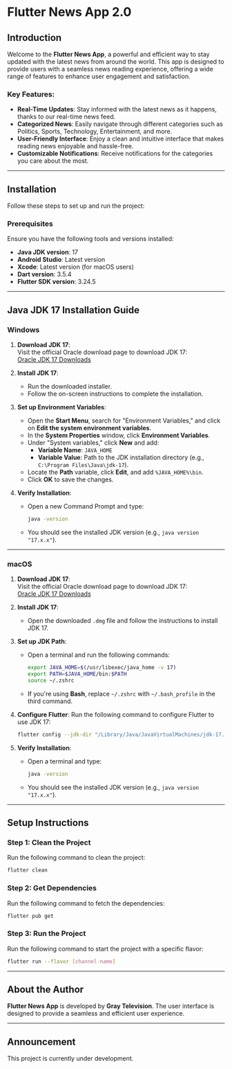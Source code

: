 # Flutter News App 2.0

## Introduction

Welcome to the **Flutter News App**, a powerful and efficient way to stay updated with the latest news from around the world. This app is designed to provide users with a seamless news reading experience, offering a wide range of features to enhance user engagement and satisfaction.

### Key Features:
- **Real-Time Updates**: Stay informed with the latest news as it happens, thanks to our real-time news feed.
- **Categorized News**: Easily navigate through different categories such as Politics, Sports, Technology, Entertainment, and more.
- **User-Friendly Interface**: Enjoy a clean and intuitive interface that makes reading news enjoyable and hassle-free.
- **Customizable Notifications**: Receive notifications for the categories you care about the most.

---

## Installation

Follow these steps to set up and run the project:

### Prerequisites

Ensure you have the following tools and versions installed:

- **Java JDK version**: 17  
- **Android Studio**: Latest version  
- **Xcode**: Latest version (for macOS users)  
- **Dart version**: 3.5.4  
- **Flutter SDK version**: 3.24.5  

---

## Java JDK 17 Installation Guide

### Windows

1. **Download JDK 17**:  
   Visit the official Oracle download page to download JDK 17:  
   [Oracle JDK 17 Downloads](https://www.oracle.com/java/technologies/javase-jdk17-downloads.html)

2. **Install JDK 17**:
   - Run the downloaded installer.
   - Follow the on-screen instructions to complete the installation.

3. **Set up Environment Variables**:
   - Open the **Start Menu**, search for "Environment Variables," and click on **Edit the system environment variables**.
   - In the **System Properties** window, click **Environment Variables**.
   - Under "System variables," click **New** and add:
     - **Variable Name**: `JAVA_HOME`  
     - **Variable Value**: Path to the JDK installation directory (e.g., `C:\Program Files\Java\jdk-17`).
   - Locate the **Path** variable, click **Edit**, and add `%JAVA_HOME%\bin`.
   - Click **OK** to save the changes.

4. **Verify Installation**:
   - Open a new Command Prompt and type:
     ```bash
     java -version
     ```
   - You should see the installed JDK version (e.g., `java version "17.x.x"`).

---

### macOS

1. **Download JDK 17**:  
   Visit the official Oracle download page to download JDK 17:  
   [Oracle JDK 17 Downloads](https://www.oracle.com/java/technologies/javase-jdk17-downloads.html)

2. **Install JDK 17**:
   - Open the downloaded `.dmg` file and follow the instructions to install JDK 17.

3. **Set up JDK Path**:
   - Open a terminal and run the following commands:
     ```bash
     export JAVA_HOME=$(/usr/libexec/java_home -v 17)
     export PATH=$JAVA_HOME/bin:$PATH
     source ~/.zshrc
     ```
   - If you're using **Bash**, replace `~/.zshrc` with `~/.bash_profile` in the third command.

4. **Configure Flutter**:
   Run the following command to configure Flutter to use JDK 17:
   ```bash
   flutter config --jdk-dir "/Library/Java/JavaVirtualMachines/jdk-17.jdk/Contents/Home"
   ```

5. **Verify Installation**:
   - Open a terminal and type:
     ```bash
     java -version
     ```
   - You should see the installed JDK version (e.g., `java version "17.x.x"`).

---

## Setup Instructions

### Step 1: Clean the Project
Run the following command to clean the project:

```bash
flutter clean
```

### Step 2: Get Dependencies
Run the following command to fetch the dependencies:

```bash
flutter pub get
```

### Step 3: Run the Project
Run the following command to start the project with a specific flavor:

```bash
flutter run --flavor [channel-name]
```

---

## About the Author

**Flutter News App** is developed by **Gray Television**. The user interface is designed to provide a seamless and efficient user experience.

---

## Announcement

This project is currently under development.
